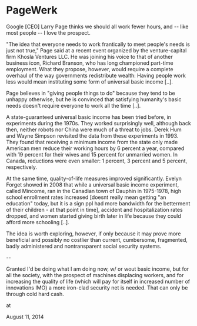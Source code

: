 # PageWerk
Google [CEO] Larry Page thinks we should all work fewer hours, and -- like most people -- I love the prospect.

"The idea that everyone needs to work frantically to meet people's needs is just not true," Page said at a recent event organized by the venture-capital firm Khosla Ventures LLC. He was joining his voice to that of another business icon, Richard Branson, who has long championed part-time employment. What they propose, however, would require a complete overhaul of the way governments redistribute wealth: Having people work less would mean instituting some form of universal basic income [..].

Page believes in "giving people things to do" because they tend to be unhappy otherwise, but he is convinced that satisfying humanity's basic needs doesn't require everyone to work all the time [..].

A state-guaranteed universal basic income has been tried before, in experiments during the 1970s. They worked surprisingly well, although back then, neither robots nor China were much of a threat to jobs. Derek Hum and Wayne Simpson revisited the data from these experiments in 1993. They found that receiving a minimum income from the state only made American men reduce their working hours by 6 percent a year, compared with 19 percent for their wives and 15 percent for unmarried women. In Canada, reductions were even smaller: 1 percent, 3 percent and 5 percent, respectively.

At the same time, quality-of-life measures improved significantly. Evelyn Forget showed in 2008 that while a universal basic income experiment, called Mincome, ran in the Canadian town of Dauphin in 1975-1978, high school enrollment rates increased [doesnt really mean getting "an education" today, but it is a sign ppl had more bandwidth for the betterment of their children - at that point in time], accident and hospitalization rates dropped, and women started giving birth later in life because they could afford more schooling [..].

The idea is worth exploring, however, if only because it may prove more beneficial and possibly no costlier than current, cumbersome, fragmented, badly administered and nontransparent social security systems.

--

Granted I'd be doing what I am doing now, w/ or wout basic income, but for all the society, with the prospect of machines displacing workers, and for increasing the quality of life (which will pay for itself in increased number of innovations IMO) a more iron-clad security net is needed. That can only be through cold hard cash.








at

August 11, 2014















